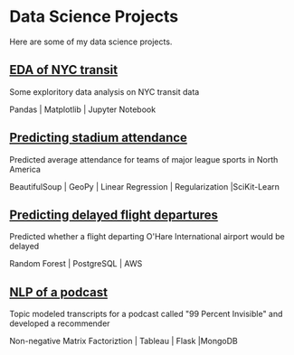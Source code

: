 # Data Science Projects
Here are some of my data science projects.

## [EDA of NYC transit](https://github.com/neefasa/nyc-subway-usage-eda)

Some exploritory data analysis on NYC transit data

Pandas | Matplotlib | Jupyter Notebook



## [Predicting stadium attendance](https://github.com/neefasa/data-science-projects/tree/master/regression-sports-attendance)

Predicted average attendance for teams of major league sports in North America

BeautifulSoup | GeoPy | Linear Regression | Regularization |SciKit-Learn



## [Predicting delayed flight departures](https://github.com/neefasa/ohare-flight-delays)

Predicted whether a flight departing O'Hare International airport would be delayed

Random Forest | PostgreSQL | AWS 



## [NLP of a podcast](https://github.com/neefasa/nlp-99pi-rec)

Topic modeled transcripts for a podcast called "99 Percent Invisible" and developed a recommender

Non-negative Matrix Factoriztion | Tableau | Flask |MongoDB
